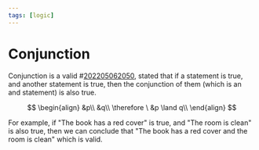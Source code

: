 ```yaml
---
tags: [logic]
---
```


# Conjunction

Conjunction is a valid #[202205062050](202205062050.md), stated that if a statement is true, and another statement is true, then the conjunction of them (which is an and statement) is also true.

$$
\begin{align}
&p\\
&q\\
\therefore \ &p \land q\\
\end{align}
$$

For example, if "The book has a red cover" is true, and "The room is clean" is also true, then we can conclude that "The book has a red cover and the room is clean" which is valid.